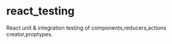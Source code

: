 # react_testing
React unit &amp; integration testing of components,reducers,actions creator,proptypes.
